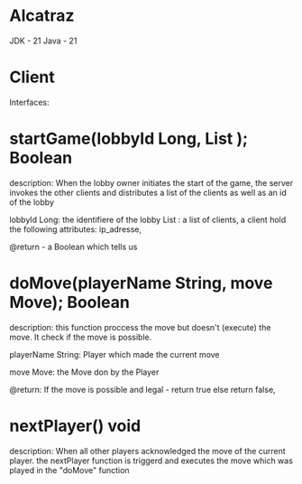 # Alcatraz

JDK - 21
Java - 21




# Client 

Interfaces: 

# startGame(lobbyId Long, List <clients>); Boolean

description: When the lobby owner initiates the start of the game, the server invokes the other clients and distributes a list of the clients as well as an id of the lobby

lobbyId Long: the identifiere of the lobby 
List <clients>: a list of clients, a client hold the following attributes: ip_adresse, 

@return - a Boolean which tells us

# doMove(playerName String, move Move); Boolean 

description: this function proccess the move but doesn't (execute) the move. It check if the move is possible. 

playerName String: Player which made the current move

move Move: the Move don  by the Player

@return: If the move is possible and legal - return true else return false,

# nextPlayer() void

description: When all other players acknowledged the move of the current player. the nextPlayer function is triggerd and executes the move which was played in the "doMove" function